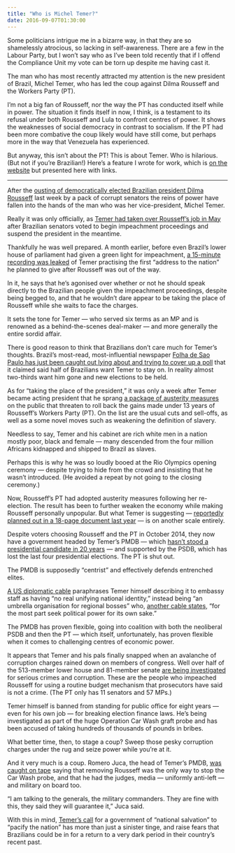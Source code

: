 ```yaml
---
title: "Who is Michel Temer?"
date: 2016-09-07T01:30:00
---
```


Some politicians intrigue me in a bizarre way, in that they are so shamelessly atrocious, so lacking in self-awareness. There are a few in the Labour Party, but I won’t say who as I’ve been told recently that if I offend the Compliance Unit my vote can be torn up despite me having cast it.

The man who has most recently attracted my attention is the new president of Brazil, Michel Temer, who has led the coup against Dilma Rousseff and the Workers Party (PT).

I’m not a big fan of Rousseff, nor the way the PT has conducted itself while in power. The situation it finds itself in now, I think, is a testament to its refusal under both Rousseff and Lula to confront centres of power. It shows the weaknesses of social democracy in contrast to socialism. If the PT had been more combative the coup likely would have still come, but perhaps more in the way that Venezuela has experienced.

But anyway, this isn’t about the PT! This is about Temer. Who is hilarious. (But not if you’re Brazilian!) Here’s a feature I wrote for work, which is [on the website][mstar] but presented here with links.

[mstar]: http://morningstaronline.co.uk/a-540e-Who-is-Michel-Temer

* * *

After the [ousting of democratically elected Brazilian president Dilma Rousseff][impeachment] last week by a pack of corrupt senators the reins of power have fallen into the hands of the man who was her vice-president, Michel Temer.

[impeachment]: http://www.bbc.co.uk/news/world-latin-america-37237513

Really it was only officially, as [Temer had taken over Rousseff’s job in May][suspended] after Brazilian senators voted to begin impeachment proceedings and suspend the president in the meantime.

[suspended]: https://www.theguardian.com/world/2016/may/12/dilma-rousseff-brazil-president-impeached-senate-vote

Thankfully he was well prepared. A month earlier, before even Brazil’s lower house of parliament had given a green light for impeachment, [a 15-minute recording was leaked][leak] of Temer practising the first “address to the nation” he planned to give after Rousseff was out of the way.

[leak]: http://www.bloomberg.com/news/articles/2016-04-11/brazil-s-vp-practices-national-unity-speech-in-leaked-audio

In it, he says that he’s agonised over whether or not he should speak directly to the Brazilian people given the impeachment proceedings, despite being begged to, and that he wouldn’t dare appear to be taking the place of Rousseff while she waits to face the charges.

It sets the tone for Temer — who served six terms as an MP and is renowned as a behind-the-scenes deal-maker — and more generally the entire sordid affair.

There is good reason to think that Brazilians don’t care much for Temer’s thoughts. Brazil’s most-read, most-influential newspaper [Folha de Sao Paulo has just been caught out lying about and trying to cover up a poll][folha-poll] that it claimed said half of Brazilians want Temer to stay on. In reality almost two-thirds want him gone and new elections to be held.

[folha-poll]: https://theintercept.com/2016/07/21/folhas-journalistic-fraud-far-worse-than-we-reported-yesterday-a-smoking-gun-emerges/

As for “taking the place of the president,” it was only a week after Temer became acting president that he sprang [a package of austerity measures][may-austerity] on the public that threaten to roll back the gains made under 13 years of Rousseff’s Workers Party (PT). On the list are the usual cuts and sell-offs, as well as a some novel moves such as weakening the definition of slavery.

Needless to say, Temer and his cabinet are rich white men in a nation mostly poor, black and female — many descended from the four million Africans kidnapped and shipped to Brazil as slaves.

[may-austerity]: https://www.theguardian.com/world/2016/may/20/brazil-rightwing-government-michel-temer

Perhaps this is why he was so loudly booed at the Rio Olympics opening ceremony — despite trying to hide from the crowd and insisting that he wasn’t introduced. (He avoided a repeat by not going to the closing ceremony.)

Now, Rousseff’s PT had adopted austerity measures following her re-election. The result has been to further weaken the economy while making Rousseff personally unpopular. But what Temer is suggesting — [reportedly planned out in a 18-page document last year][econ] — is on another scale entirely.

[econ]: http://www.economist.com/news/americas/21698719-michel-temer-has-better-ideas-dilma-rousseff-does-not-mean-he-will-be-successful

Despite voters choosing Rousseff and the PT in October 2014, they now have a government headed by Temer’s PMDB — which [hasn’t stood a presidential candidate in 20 years][1994-election] — and supported by the PSDB, which has lost the last four presidential elections. The PT is shut out.

[1994-election]: https://en.wikipedia.org/wiki/Brazilian_general_election,_1994

The PMDB is supposedly “centrist” and effectively defends entrenched elites.

[A US diplomatic cable][cable-1] paraphrases Temer himself describing it to embassy staff as having “no real unifying national identity,” instead being “an umbrella organisation for regional bosses” who, [another cable states][cable-2], “for the most part seek political power for its own sake.”

[cable-1]: https://wikileaks.org/plusd/cables/06SAOPAULO30_a.html
[cable-2]: https://wikileaks.org/plusd/cables/06SAOPAULO689_a.html

The PMDB has proven flexible, going into coalition with both the neoliberal PSDB and then the PT — which itself, unfortunately, has proven flexible when it comes to challenging centres of economic power.

It appears that Temer and his pals finally snapped when an avalanche of corruption charges rained down on members of congress. Well over half of the 513-member lower house and 81-member senate [are being investigated][latimes] for serious crimes and corruption. These are the people who impeached Rousseff for using a routine budget mechanism that prosecutors have said is not a crime. (The PT only has 11 senators and 57 MPs.)

[latimes]: http://www.latimes.com/world/mexico-americas/la-fg-brazil-impeach-20160328-story.html

Temer himself is banned from standing for public office for eight years — even for his own job — for breaking election finance laws. He’s being investigated as part of the huge Operation Car Wash graft probe and has been accused of taking hundreds of thousands of pounds in bribes.

What better time, then, to stage a coup? Sweep those pesky corruption charges under the rug and seize power while you’re at it.

And it very much is a coup. Romero Juca, the head of Temer’s PMDB, [was caught on tape][juca] saying that removing Rousseff was the only way to stop the Car Wash probe, and that he had the judges, media — uniformly anti-left — and military on board too.

[juca]: https://theintercept.com/2016/05/23/new-political-earthquake-in-brazil-is-it-now-time-for-media-outlets-to-call-this-a-coup/

“I am talking to the generals, the military commanders. They are fine with this, they said they will guarantee it,” Juca said.

With this in mind, [Temer’s call][salvation] for a government of “national salvation” to “pacify the nation” has more than just a sinister tinge, and raise fears that Brazilians could be in for a return to a very dark period in their country’s recent past.

[salvation]: http://www.theglobeandmail.com/news/world/new-brazilian-president-michel-temer-calls-for-profound-reflection/article30006592/
